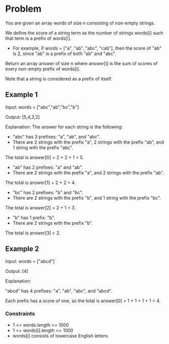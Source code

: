 # Problem

You are given an array words of size n consisting of non-empty strings.

We define the score of a string term as the number of strings words[i] such that term is a prefix of words[i].

- For example, if words = ["a", "ab", "abc", "cab"], then the score of "ab" is 2, since "ab" is a prefix of both "ab" and "abc".

Return an array answer of size n where answer[i] is the sum of scores of every non-empty prefix of words[i].

Note that a string is considered as a prefix of itself.

## Example 1

Input: words = ["abc","ab","bc","b"]

Output: [5,4,3,2]

Explanation: The answer for each string is the following:

- "abc" has 3 prefixes: "a", "ab", and "abc".
- There are 2 strings with the prefix "a", 2 strings with the prefix "ab", and 1 string with the prefix "abc".

The total is answer[0] = 2 + 2 + 1 = 5.

- "ab" has 2 prefixes: "a" and "ab".
- There are 2 strings with the prefix "a", and 2 strings with the prefix "ab".

The total is answer[1] = 2 + 2 = 4.

- "bc" has 2 prefixes: "b" and "bc".
- There are 2 strings with the prefix "b", and 1 string with the prefix "bc".

The total is answer[2] = 2 + 1 = 3.

- "b" has 1 prefix: "b".
- There are 2 strings with the prefix "b".

The total is answer[3] = 2.

## Example 2

Input: words = ["abcd"]

Output: [4]

Explanation:

"abcd" has 4 prefixes: "a", "ab", "abc", and "abcd".

Each prefix has a score of one, so the total is answer[0] = 1 + 1 + 1 + 1 = 4.
 
### Constraints

- 1 <= words.length <= 1000
- 1 <= words[i].length <= 1000
- words[i] consists of lowercase English letters.
